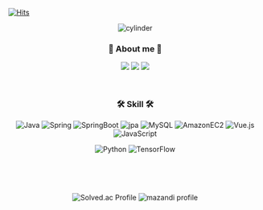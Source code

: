 <div align="left">

[![Hits](https://hits.seeyoufarm.com/api/count/incr/badge.svg?url=https%3A%2F%2Fgithub.com%2Fdana4056&count_bg=%233F76E1&title_bg=%23555555&icon=googlescholar.svg&icon_color=%23E7E7E7&title=hits&edge_flat=false)](https://hits.seeyoufarm.com)

</div>

<div align="center">

  ![cylinder](https://capsule-render.vercel.app/api?type=cylinder&color=f4d47b&text=Jung%20Da%20Eun&fontAlignY=45&fontSize=40&height=150&desc=Back-end%20Engineer&descAlignY=70)
  
  ### 👋 About me 👋

  <a href="mailto:﻿dana4056@naver.com" target="_blank"><img src="https://img.shields.io/badge/Mail-f0506e?logo=Naver&style=flat-square&logoColor=FFFFFF"/></a>
  <a href="https://dana-study-log.tistory.com/" target="_blank"><img src="https://img.shields.io/badge/Blog-f0506e?logo=tistory&style=flat-square&logoColor=FFFFFF"/></a>
  <a href="https://github.com/dana4056/Portfolio" target="_blank"><img src="https://img.shields.io/badge/Portfolio-f0506e?logo=github&style=flat-square&logoColor=FFFFFF"/></a>

<br>

### 🛠️ Skill 🛠️
![Java](https://img.shields.io/badge/Java-007396?style=flat-square&logo=Java&logoColor=white)
![Spring](https://img.shields.io/badge/Spring-6DB33F?style=flat-square&logo=Spring&logoColor=white)
![SpringBoot](https://img.shields.io/badge/SpringBoot-6DB33F?style=flat-square&logo=SpringBoot&logoColor=white)
![jpa](https://img.shields.io/badge/JPA-59666C?style=flat-square&logo=hibernate&logoColor=white)
![MySQL](https://img.shields.io/badge/MySQL-4479A1?style=flat-square&logo=MySQL&logoColor=white)
![AmazonEC2](https://img.shields.io/badge/AmazonEC2-FF9900?style=flat-square&logo=AmazonEC2&logoColor=white)
![Vue.js](https://img.shields.io/badge/Vue.js-4FC08D?style=flat-square&logo=Vue.js&logoColor=white)
![JavaScript](https://img.shields.io/badge/JavaScript-F7DF1E?style=flat-square&logo=JavaScript&logoColor=white)


![Python](https://img.shields.io/badge/Python-3776AB?style=flat-square&logo=Python&logoColor=white)
![TensorFlow](https://img.shields.io/badge/TensorFlow-FF6F00?style=flat-square&logo=TensorFlow&logoColor=white)


<br>
<br>
<br>

![Solved.ac Profile](http://mazassumnida.wtf/api/v2/generate_badge?boj=dana4056)
![mazandi profile](http://mazandi.herokuapp.com/api?handle=dana4056&theme=warm)

</div>


